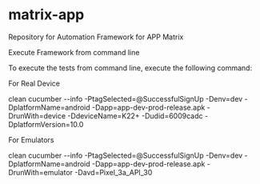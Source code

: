 # matrix-app
Repository for Automation Framework for APP Matrix

Execute Framework from command line

To execute the tests from command line, execute the following command:

For Real Device

clean cucumber --info -PtagSelected=@SuccessfulSignUp -Denv=dev -DplatformName=android -Dapp=app-dev-prod-release.apk -DrunWith=device -DdeviceName=K22+ -Dudid=6009cadc -DplatformVersion=10.0

For Emulators

clean cucumber --info -PtagSelected=@SuccessfulSignUp -Denv=dev -DplatformName=android -Dapp=app-dev-prod-release.apk -DrunWith=emulator -Davd=Pixel_3a_API_30

